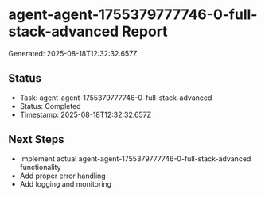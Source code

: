 # agent-agent-1755379777746-0-full-stack-advanced Report

Generated: 2025-08-18T12:32:32.657Z

## Status
- Task: agent-agent-1755379777746-0-full-stack-advanced
- Status: Completed
- Timestamp: 2025-08-18T12:32:32.657Z

## Next Steps
- Implement actual agent-agent-1755379777746-0-full-stack-advanced functionality
- Add proper error handling
- Add logging and monitoring
